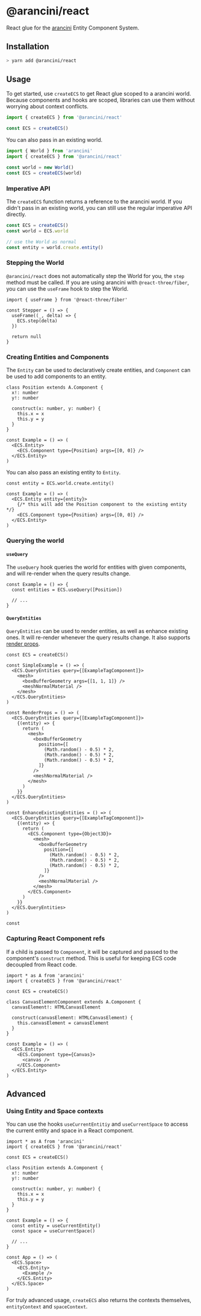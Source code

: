 # @arancini/react

React glue for the [arancini](https://github.com/isaac-mason/arancini/tree/main/packages/arancini) Entity Component System.

## Installation

```sh
> yarn add @arancini/react
```

## Usage

To get started, use `createECS` to get React glue scoped to a arancini world. Because components and hooks are scoped, libraries can use them without worrying about context conflicts.

```ts
import { createECS } from '@arancini/react'

const ECS = createECS()
```

You can also pass in an existing world.

```ts
import { World } from 'arancini'
import { createECS } from '@arancini/react'

const world = new World()
const ECS = createECS(world)
```

### Imperative API

The `createECS` function returns a reference to the arancini world. If you didn't pass in an existing world, you can still use the regular imperative API directly.

```ts
const ECS = createECS()
const world = ECS.world

// use the World as normal
const entity = world.create.entity()
```

### Stepping the World

`@arancini/react` does not automatically step the World for you, the `step` method must be called. If you are using arancini with `@react-three/fiber`, you can use the `useFrame` hook to step the World.

```tsx
import { useFrame } from '@react-three/fiber'

const Stepper = () => {
  useFrame((_, delta) => {
    ECS.step(delta)
  })

  return null
}
```

### Creating Entities and Components

The `Entity` can be used to declaratively create entities, and `Component` can be used to add components to an entity.

```tsx
class Position extends A.Component {
  x!: number
  y!: number

  construct(x: number, y: number) {
    this.x = x
    this.y = y
  }
}

const Example = () => (
  <ECS.Entity>
    <ECS.Component type={Position} args={[0, 0]} />
  </ECS.Entity>
)
```

You can also pass an existing entity to `Entity`.

```tsx
const entity = ECS.world.create.entity()

const Example = () => (
  <ECS.Entity entity={entity}>
    {/* this will add the Position component to the existing entity */}
    <ECS.Component type={Position} args={[0, 0]} />
  </ECS.Entity>
)
```

### Querying the world

#### `useQuery`

The `useQuery` hook queries the world for entities with given components, and will re-render when the query results change.

```tsx
const Example = () => {
  const entities = ECS.useQuery([Position])

  // ...
}
```

#### `QueryEntities`

`QueryEntities` can be used to render entities, as well as enhance existing ones. It will re-render whenever the query results change. It also supports [render props](https://reactjs.org/docs/render-props.html).

```tsx
const ECS = createECS()

const SimpleExample = () => (
  <ECS.QueryEntities query={[ExampleTagComponent]}>
    <mesh>
      <boxBufferGeometry args={[1, 1, 1]} />
      <meshNormalMaterial />
    </mesh>
  </ECS.QueryEntities>
)

const RenderProps = () => (
  <ECS.QueryEntities query={[ExampleTagComponent]}>
    {(entity) => {
      return (
        <mesh>
          <boxBufferGeometry
            position={[
              (Math.random() - 0.5) * 2,
              (Math.random() - 0.5) * 2,
              (Math.random() - 0.5) * 2,
            ]}
          />
          <meshNormalMaterial />
        </mesh>
      )
    }}
  </ECS.QueryEntities>
)

const EnhanceExistingEntities = () => (
  <ECS.QueryEntities query={[ExampleTagComponent]}>
    {(entity) => {
      return (
        <ECS.Component type={Object3D}>
          <mesh>
            <boxBufferGeometry
              position={[
                (Math.random() - 0.5) * 2,
                (Math.random() - 0.5) * 2,
                (Math.random() - 0.5) * 2,
              ]}
            />
            <meshNormalMaterial />
          </mesh>
        </ECS.Component>
      )
    }}
  </ECS.QueryEntities>
)

const
```

### Capturing React Component refs

If a child is passed to `Component`, it will be captured and passed to the component's `construct` method. This is useful for keeping ECS code decoupled from React code.

```tsx
import * as A from 'arancini'
import { createECS } from '@arancini/react'

const ECS = createECS()

class CanvasElementComponent extends A.Component {
  canvasElement!: HTMLCanvasElement

  construct(canvasElement: HTMLCanvasElement) {
    this.canvasElement = canvasElement
  }
}

const Example = () => (
  <ECS.Entity>
    <ECS.Component type={Canvas}>
      <canvas />
    </ECS.Component>
  </ECS.Entity>
)
```

## Advanced

### Using Entity and Space contexts

You can use the hooks `useCurrentEntitiy` and `useCurrentSpace` to access the current entity and space in a React component.

```tsx
import * as A from 'arancini'
import { createECS } from '@arancini/react'

const ECS = createECS()

class Position extends A.Component {
  x!: number
  y!: number

  construct(x: number, y: number) {
    this.x = x
    this.y = y
  }
}

const Example = () => {
  const entity = useCurrentEntity()
  const space = useCurrentSpace()

  // ...
}

const App = () => (
  <ECS.Space>
    <ECS.Entity>
      <Example />
    </ECS.Entity>
  </ECS.Space>
)
```

For truly advanced usage, `createECS` also returns the contexts themselves, `entityContext` and `spaceContext`.
